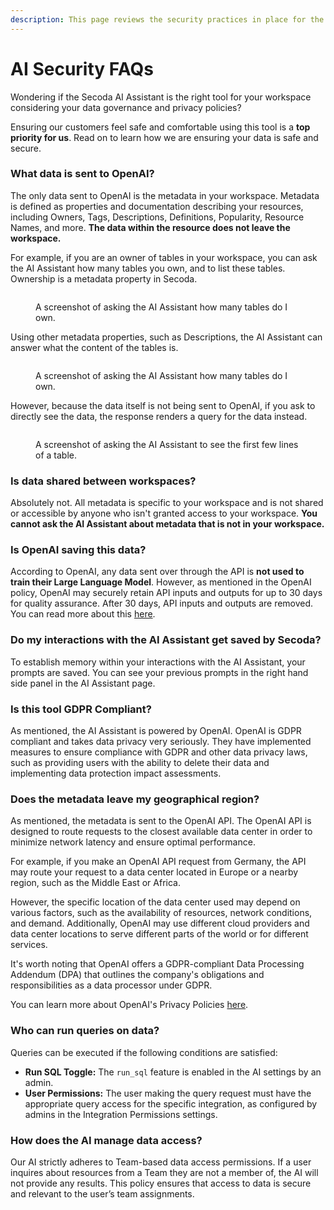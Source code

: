 ```yaml
---
description: This page reviews the security practices in place for the AI Assistant.
---
```


# AI Security FAQs

Wondering if the Secoda AI Assistant is the right tool for your workspace considering your data governance and privacy policies?

Ensuring our customers feel safe and comfortable using this tool is a **top priority for us**. Read on to learn how we are ensuring your data is safe and secure.

### What data is sent to OpenAI?

The only data sent to OpenAI is the metadata in your workspace. Metadata is defined as properties and documentation describing your resources, including Owners, Tags, Descriptions, Definitions, Popularity, Resource Names, and more. **The data within the resource does not leave the workspace.**

For example, if you are an owner of tables in your workspace, you can ask the AI Assistant how many tables you own, and to list these tables. Ownership is a metadata property in Secoda.

<figure><img src="https://secoda-public-media-assets.s3.amazonaws.com/Screenshot%202023-04-26%20at%202.53.16%20PM.png" alt=""><figcaption><p>A screenshot of asking the AI Assistant how many tables do I own.</p></figcaption></figure>

Using other metadata properties, such as Descriptions, the AI Assistant can answer what the content of the tables is.

<figure><img src="https://secoda-public-media-assets.s3.amazonaws.com/Screenshot%202023-04-26%20at%202.56.13%20PM.png" alt=""><figcaption><p>A screenshot of asking the AI Assistant how many tables do I own.</p></figcaption></figure>

However, because the data itself is not being sent to OpenAI, if you ask to directly see the data, the response renders a query for the data instead.

<figure><img src="https://secoda-public-media-assets.s3.amazonaws.com/Screenshot%202023-04-26%20at%203.00.42%20PM.png" alt=""><figcaption><p>A screenshot of asking the AI Assistant to see the first few lines of a table.</p></figcaption></figure>

### Is data shared between workspaces?

Absolutely not. All metadata is specific to your workspace and is not shared or accessible by anyone who isn't granted access to your workspace. **You cannot ask the AI Assistant about metadata that is not in your workspace.**

### Is OpenAI saving this data?

According to OpenAI, any data sent over through the API is **not used to train their Large Language Model**. However, as mentioned in the OpenAI policy, OpenAI may securely retain API inputs and outputs for up to 30 days for quality assurance. After 30 days, API inputs and outputs are removed. You can read more about this [here](https://openai.com/policies/api-data-usage-policies).

### Do my interactions with the AI Assistant get saved by Secoda?

To establish memory within your interactions with the AI Assistant, your prompts are saved. You can see your previous prompts in the right hand side panel in the AI Assistant page.

### Is this tool GDPR Compliant?

As mentioned, the AI Assistant is powered by OpenAI. OpenAI is GDPR compliant and takes data privacy very seriously. They have implemented measures to ensure compliance with GDPR and other data privacy laws, such as providing users with the ability to delete their data and implementing data protection impact assessments.

### Does the metadata leave my geographical region?

As mentioned, the metadata is sent to the OpenAI API. The OpenAI API is designed to route requests to the closest available data center in order to minimize network latency and ensure optimal performance.

For example, if you make an OpenAI API request from Germany, the API may route your request to a data center located in Europe or a nearby region, such as the Middle East or Africa.

However, the specific location of the data center used may depend on various factors, such as the availability of resources, network conditions, and demand. Additionally, OpenAI may use different cloud providers and data center locations to serve different parts of the world or for different services.

It's worth noting that OpenAI offers a GDPR-compliant Data Processing Addendum (DPA) that outlines the company's obligations and responsibilities as a data processor under GDPR.

You can learn more about OpenAI's Privacy Policies [here](https://openai.com/policies/privacy-policy).

### Who can run queries on data?

Queries can be executed if the following conditions are satisfied:

* **Run SQL Toggle:** The `run_sql` feature is enabled in the AI settings by an admin.
* **User Permissions:** The user making the query request must have the appropriate query access for the specific integration, as configured by admins in the Integration Permissions settings.

### **How does the AI manage data access?**

Our AI strictly adheres to Team-based data access permissions. If a user inquires about resources from a Team they are not a member of, the AI will not provide any results. This policy ensures that access to data is secure and relevant to the user’s team assignments.
